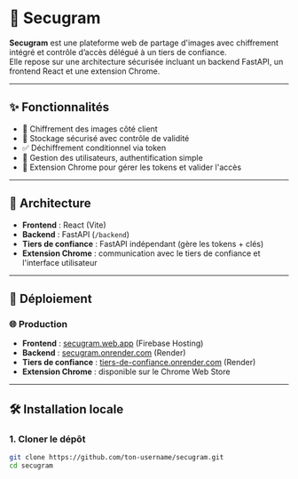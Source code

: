 # 📸 Secugram

**Secugram** est une plateforme web de partage d'images avec chiffrement intégré et contrôle d’accès délégué à un tiers de confiance.  
Elle repose sur une architecture sécurisée incluant un backend FastAPI, un frontend React et une extension Chrome.

---

## ✨ Fonctionnalités

- 🔐 Chiffrement des images côté client
- 🧾 Stockage sécurisé avec contrôle de validité
- ✅ Déchiffrement conditionnel via token
- 👥 Gestion des utilisateurs, authentification simple
- 🧩 Extension Chrome pour gérer les tokens et valider l'accès

---

## 🧱 Architecture

- **Frontend** : React (Vite)
- **Backend** : FastAPI (`/backend`)
- **Tiers de confiance** : FastAPI indépendant (gère les tokens + clés)
- **Extension Chrome** : communication avec le tiers de confiance et l'interface utilisateur

---

## 🚀 Déploiement

### 🌐 Production
- **Frontend** : [secugram.web.app](https://secugram.web.app) (Firebase Hosting)
- **Backend** : [secugram.onrender.com](https://secugram.onrender.com) (Render)
- **Tiers de confiance** : [tiers-de-confiance.onrender.com](https://tiers-de-confiance.onrender.com) (Render)
- **Extension Chrome** : disponible sur le Chrome Web Store

---

## 🛠️ Installation locale

### 1. Cloner le dépôt

```bash
git clone https://github.com/ton-username/secugram.git
cd secugram
```

